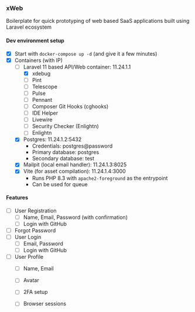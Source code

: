### xWeb

Boilerplate for quick prototyping of web based SaaS applications built using Laravel ecosystem

#### Dev environment setup
- [x] Start with `docker-compose up -d` (and give it a few minutes)
- [x] Containers (with IP)
    - [ ] Laravel 11 based API/Web container: 11.24.1.1
        - [x] xdebug
        - [ ] Pint
        - [ ] Telescope
        - [ ] Pulse
        - [ ] Pennant
        - [ ] Composer Git Hooks (cghooks)
        - [ ] IDE Helper
        - [ ] Livewire
        - [ ] Security Checker (Enlightn)
        - [ ] Enlightn
    - [x] Postgres: 11.24.1.2:5432
        - Credentials: postgres@password
        - Primary database: postgres
        - Secondary database: test
    - [x] Mailpit (local email handler): 11.24.1.3:8025
    - [x] Vite (for asset compilation): 11.24.1.4:3000
        - Runs PHP 8.3 with `apache2-foreground` as the entrypoint
        - Can be used for queue

#### Features
- [ ] User Registration
    - [ ] Name, Email, Password (with confirmation)
    - [ ] Login with GitHub
- [ ] Forgot Password
- [ ] User Login
    - [ ] Email, Password
    - [ ] Login with GitHub
- [ ] User Profile
    - [ ] Name, Email
    - [ ] Avatar
    - [ ] 2FA setup
    - [ ] Browser sessions

